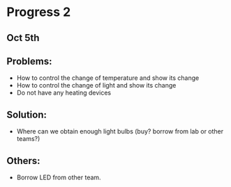 # Progress 2

## Oct 5th

## Problems:
* How to control the change of temperature and show its change
* How to control the change of light and show its change
* Do not have any heating devices

## Solution:
* Where can we obtain enough light bulbs (buy? borrow from lab or other teams?)

## Others:
* Borrow LED from other team.
